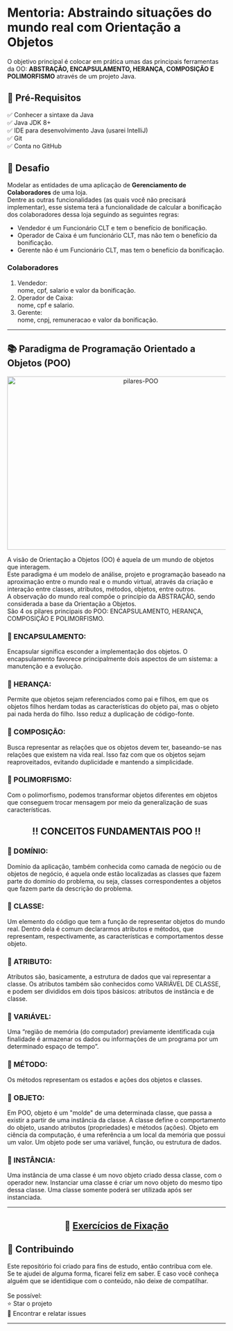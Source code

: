 <h1> Mentoria: Abstraindo situações do mundo real com Orientação a
Objetos </h1>

O objetivo principal é colocar em prática umas das principais ferramentas da OO: <strong>ABSTRAÇÃO, ENCAPSULAMENTO,
HERANÇA, COMPOSIÇÃO E POLIMORFISMO</strong> através de um projeto Java. </p>

<h2>🛑 Pré-Requisitos</h2>

<p>
✅ Conhecer a sintaxe da Java<br>
✅ Java JDK 8+<br>
✅ IDE para desenvolvimento Java (usarei IntelliJ)<br>
✅ Git<br>
✅ Conta no GitHub<br>
</p>

<h2> 🎯 Desafio</h2>

<p>Modelar as entidades de uma aplicação de <strong>Gerenciamento de Colaboradores</strong> de uma loja.<br>
Dentre as outras funcionalidades (as quais você não precisará implementar), esse sistema terá a funcionalidade de calcular a bonificação dos colaboradores dessa loja seguindo as seguintes regras:</p>

<ul>
    <li>Vendedor é um Funcionário CLT e tem o benefício de bonificação.</li>
    <li>Operador de Caixa é um funcionário CLT, mas não tem o benefício da bonificação.</li>
    <li>Gerente não é um Funcionário CLT, mas tem o benefício da bonificação.</li>
</ul>

<h3>Colaboradores</h3>
<ol>
    <li>Vendedor:</li> nome, cpf, salario e valor da bonificação.
    <li>Operador de Caixa:</li> nome, cpf e salario.
    <li>Gerente:</li> nome, cnpj, remuneracao e valor da bonificação.
</ol>


----

<h2> 📚 Paradigma de Programação Orientado a Objetos (POO) </h2>

<p align="center">
<img src="https://materiais.imd.ufrn.br/materialV2/assets/imagens/programacao-orientada-a-objetos/prog_orient_a_obj_01_f04_l.jpg" width="600" height="400" alt="pilares-POO">
</p>

<p>
A visão de Orientação a Objetos (OO) é aquela de um mundo de objetos que interagem.<br>
Este paradigma é um modelo de análise, projeto e programação baseado na aproximação entre o mundo real e o mundo virtual, através da criação e interação entre classes, atributos, métodos, objetos, entre outros.<br>
A observação do mundo real compõe o princípio da ABSTRAÇÃO, sendo considerada a base da Orientação a Objetos.<br>
São 4 os pilares principais do POO: ENCAPSULAMENTO, HERANÇA, COMPOSIÇÃO E POLIMORFISMO. 
</p>

<h3>🔺 ENCAPSULAMENTO:</h3>
<p>Encapsular significa esconder a implementação dos objetos. O encapsulamento favorece principalmente dois aspectos de um sistema: a manutenção e a evolução.</p>

<h3>🔺 HERANÇA:</h3>
<p>Permite que objetos sejam referenciados como pai e filhos, em que os objetos filhos herdam todas as características do objeto pai, mas o objeto pai nada herda do filho. Isso reduz a duplicação de código-fonte.</p>

<h3> 🔺 COMPOSIÇÃO:</h3>
<p>Busca representar as relações que os objetos devem ter, baseando-se nas relações que existem na vida real. Isso faz com que os objetos sejam reaproveitados, evitando duplicidade e mantendo a simplicidade.</p>

<h3> 🔺 POLIMORFISMO:</h3>
<p>Com o polimorfismo, podemos transformar objetos diferentes em objetos que conseguem trocar mensagem por meio da generalização de suas características.</p>

<h2 align="center"> ‼️ CONCEITOS FUNDAMENTAIS POO ‼️ </h2>

<h3>🔻 DOMÍNIO:</h3>
Domínio da aplicação, também conhecida como camada de negócio ou de objetos de negócio, é aquela onde estão localizadas
as classes que fazem parte do domínio do problema, ou seja, classes correspondentes a objetos que fazem parte da
descrição do problema.

<h3>🔻 CLASSE: </h3>
Um elemento do código que tem a função de representar objetos do mundo real. Dentro dela é comum declararmos atributos e
métodos, que representam, respectivamente, as características e comportamentos desse objeto.

<h3>🔻 ATRIBUTO: </h3>
Atributos são, basicamente, a estrutura de dados que vai representar a classe. Os atributos também são conhecidos como
VARIÁVEL DE CLASSE, e podem ser divididos em dois tipos básicos: atributos de instância e de classe.

<h3>🔻 VARIÁVEL: </h3>
Uma “região de memória (do computador) previamente identificada cuja finalidade é armazenar os dados ou informações de
um programa por um determinado espaço de tempo”.

<h3>🔻 MÉTODO: </h3>
Os métodos representam os estados e ações dos objetos e classes.

<h3>🔻 OBJETO: </h3>
Em POO, objeto é um "molde" de uma determinada classe, que passa a existir a partir de uma instância da classe. A classe
define o comportamento do objeto, usando atributos (propriedades) e métodos (ações).
Objeto em ciência da computação, é uma referência a um local da memória que possui um valor. Um objeto pode ser uma
variável, função, ou estrutura de dados.

<h3>🔻 INSTÂNCIA: </h3>
Uma instância de uma classe é um novo objeto criado dessa classe, com o operador new. Instanciar uma classe é criar um
novo objeto do mesmo tipo dessa classe. Uma classe somente poderá ser utilizada após ser instanciada.

------------
<h2 align="center">📝 <a href="https://github.com/cami-la/POO-classes-Java">Exercícios de Fixação</a></h2>

<h2> 🤝 Contribuindo </h2>

<p>
Este repositório foi criado para fins de estudo, então contribua com ele.<br>
Se te ajudei de alguma forma, ficarei feliz em saber. E caso você conheça alguém que se identidique com o conteúdo, não deixe de compatilhar.<br>
<br>
Se possível:<br>
⭐️  Star o projeto<br>
🐛 Encontrar e relatar issues<br>
</p>

------------